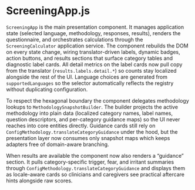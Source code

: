 # ScreeningApp.js

`ScreeningApp` is the main presentation component. It manages application state (selected language, methodology, responses, results), renders the questionnaire, and orchestrates calculations through the `ScreeningCalculator` application service. The component rebuilds the DOM on every state change, wiring translator-driven labels, dynamic badges, action buttons, and results sections that surface category tables and diagnostic label cards. All detail metrics on the label cards now pull copy from the translator (`results.labels.detail.*`) so counts stay localized alongside the rest of the UI. Language choices are generated from `supportedLanguages` so the selector automatically reflects the registry without duplicating configuration.

To respect the hexagonal boundary the component delegates methodology lookups to `MethodologySnapshotBuilder`. The builder projects the active methodology into plain data (localized category names, label names, question descriptors, and per-category guidance maps) so the UI never reaches into core entities directly. Guidance cards still rely on `ConfigMethodology.translateCategoryGuidance` under the hood, but the presentation layer now consumes only snapshot maps which keeps adapters free of domain-aware branching.

When results are available the component now also renders a “guidance” section. It pulls category-specific trigger, fear, and irritant summaries through `ConfigMethodology.translateCategoryGuidance` and displays them as locale-aware cards so clinicians and caregivers see practical aftercare hints alongside raw scores.
